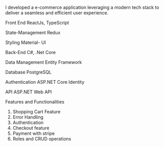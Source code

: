 I developed a e-commerce application leveraging a modern tech stack to deliver a seamless and efficient user experience. 

Front End			    ReactJs, TypeScript

State-Management  Redux

Styling				    Material- UI

Back-End			    C#, .Net Core

Data Management		Entity Framework

Database			    PostgreSQL

Authentication		ASP.NET Core Identity

API				        ASP.NET Web API

Features and Functionalities
1. Shopping Cart Feature
2. Error Handling
3. Authentication
4. Checkout feature
5. Payment with stripe
6. Roles and CRUD operations
